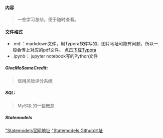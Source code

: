 #### 内容
> 一些学习总结，便于随时查看。
#### 文件格式
* .md ：markdown文件，用Typora软件写的，图片地址可能有问题，所以一般会传上对应的pdf文件。
[点击下载Typora](https://www.typora.io/)
* .ipynb： jupyter notebook写的Python文件
#### 
##### GiveMeSomeCredit:
> 信用风险评分系统
##### SQL:
> MySQL的一些概念
##### Statemodels
<a href = "http://www.statsmodels.org/stable/index.html">"Statemodels官网地址</a>
<a href = "https://github.com/statsmodels/statsmodels/">"Statemodels Github地址</a>
